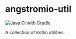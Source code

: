 # angstromio-util

[![Java CI with Gradle](https://github.com/angstromio/angstromio-util/actions/workflows/gradle.yml/badge.svg)](https://github.com/angstromio/angstromio-util/actions/workflows/gradle.yml)

A collection of Kotlin utilities.
